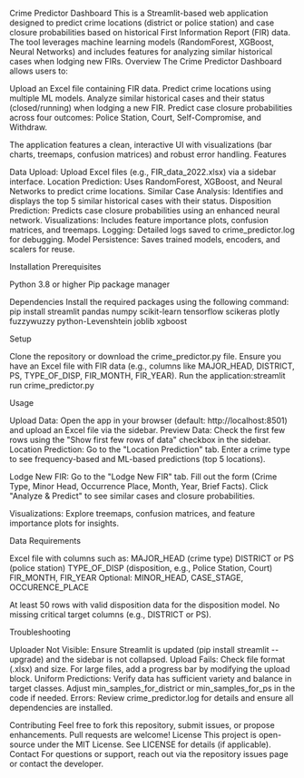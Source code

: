 Crime Predictor Dashboard
This is a Streamlit-based web application designed to predict crime locations (district or police station) and case closure probabilities based on historical First Information Report (FIR) data. The tool leverages machine learning models (RandomForest, XGBoost, Neural Networks) and includes features for analyzing similar historical cases when lodging new FIRs.
Overview
The Crime Predictor Dashboard allows users to:

Upload an Excel file containing FIR data.
Predict crime locations using multiple ML models.
Analyze similar historical cases and their status (closed/running) when lodging a new FIR.
Predict case closure probabilities across four outcomes: Police Station, Court, Self-Compromise, and Withdraw.

The application features a clean, interactive UI with visualizations (bar charts, treemaps, confusion matrices) and robust error handling.
Features

Data Upload: Upload Excel files (e.g., FIR_data_2022.xlsx) via a sidebar interface.
Location Prediction: Uses RandomForest, XGBoost, and Neural Networks to predict crime locations.
Similar Case Analysis: Identifies and displays the top 5 similar historical cases with their status.
Disposition Prediction: Predicts case closure probabilities using an enhanced neural network.
Visualizations: Includes feature importance plots, confusion matrices, and treemaps.
Logging: Detailed logs saved to crime_predictor.log for debugging.
Model Persistence: Saves trained models, encoders, and scalers for reuse.

Installation
Prerequisites

Python 3.8 or higher
Pip package manager

Dependencies
Install the required packages using the following command:
pip install streamlit pandas numpy scikit-learn tensorflow scikeras plotly fuzzywuzzy python-Levenshtein joblib xgboost

Setup

Clone the repository or download the crime_predictor.py file.
Ensure you have an Excel file with FIR data (e.g., columns like MAJOR_HEAD, DISTRICT, PS, TYPE_OF_DISP, FIR_MONTH, FIR_YEAR).
Run the application:streamlit run crime_predictor.py



Usage

Upload Data: Open the app in your browser (default: http://localhost:8501) and upload an Excel file via the sidebar.
Preview Data: Check the first few rows using the "Show first few rows of data" checkbox in the sidebar.
Location Prediction:
Go to the "Location Prediction" tab.
Enter a crime type to see frequency-based and ML-based predictions (top 5 locations).


Lodge New FIR:
Go to the "Lodge New FIR" tab.
Fill out the form (Crime Type, Minor Head, Occurrence Place, Month, Year, Brief Facts).
Click "Analyze & Predict" to see similar cases and closure probabilities.


Visualizations: Explore treemaps, confusion matrices, and feature importance plots for insights.

Data Requirements

Excel file with columns such as:
MAJOR_HEAD (crime type)
DISTRICT or PS (police station)
TYPE_OF_DISP (disposition, e.g., Police Station, Court)
FIR_MONTH, FIR_YEAR
Optional: MINOR_HEAD, CASE_STAGE, OCCURENCE_PLACE


At least 50 rows with valid disposition data for the disposition model.
No missing critical target columns (e.g., DISTRICT or PS).

Troubleshooting

Uploader Not Visible: Ensure Streamlit is updated (pip install streamlit --upgrade) and the sidebar is not collapsed.
Upload Fails: Check file format (.xlsx) and size. For large files, add a progress bar by modifying the upload block.
Uniform Predictions: Verify data has sufficient variety and balance in target classes. Adjust min_samples_for_district or min_samples_for_ps in the code if needed.
Errors: Review crime_predictor.log for details and ensure all dependencies are installed.

Contributing
Feel free to fork this repository, submit issues, or propose enhancements. Pull requests are welcome!
License
This project is open-source under the MIT License. See LICENSE for details (if applicable).
Contact
For questions or support, reach out via the repository issues page or contact the developer.